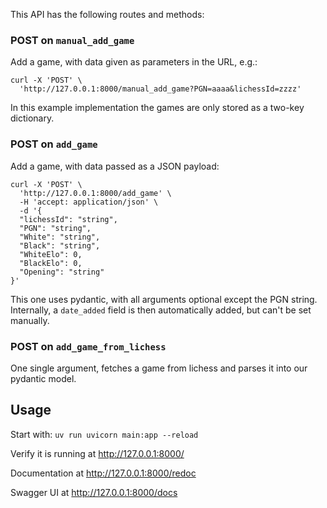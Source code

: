 This API has the following routes and methods:

### POST on `manual_add_game`

Add a game, with data given as parameters in the URL, e.g.:

    curl -X 'POST' \
      'http://127.0.0.1:8000/manual_add_game?PGN=aaaa&lichessId=zzzz' 

In this example implementation the games are only stored as a two-key dictionary.

### POST on `add_game`

Add a game, with data passed as a JSON payload:

    curl -X 'POST' \
      'http://127.0.0.1:8000/add_game' \
      -H 'accept: application/json' \
      -d '{
      "lichessId": "string",
      "PGN": "string",
      "White": "string",
      "Black": "string",
      "WhiteElo": 0,
      "BlackElo": 0,
      "Opening": "string"
    }'

This one uses pydantic, with all arguments optional except the PGN string. 
Internally, a `date_added` field is then automatically added, but can't be set manually.

### POST on `add_game_from_lichess`

One single argument, fetches a game from lichess and parses it into our pydantic model.

## Usage

Start with: `uv run uvicorn main:app --reload`

Verify it is running at http://127.0.0.1:8000/

Documentation at http://127.0.0.1:8000/redoc

Swagger UI at http://127.0.0.1:8000/docs
